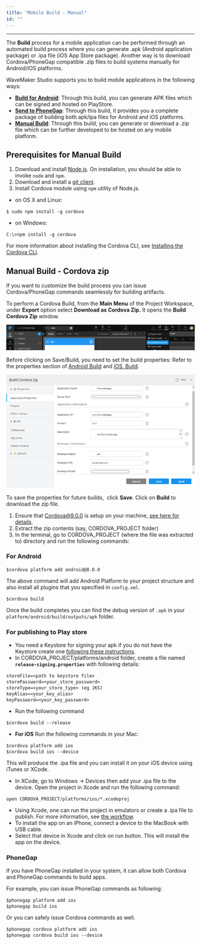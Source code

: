 ```yaml
---
title: "Mobile Build - Manual"
id: ""
---
```

---

The **Build** process for a mobile application can be performed through an automated build process where you can generate .apk (Android application package) or .ipa file (iOS App Store package). Another way is to download Cordova/PhoneGap compatible .zip files to build systems manually for Android/iOS platforms.

WaveMaker Studio supports you to build mobile applications in the following ways:

- **[Build for Android](/learn/hybrid-mobile/mobile-build-android/)**: Through this build, you can generate APK files which can be signed and hosted on PlayStore.
- **[Send to PhoneGap](/learn/hybrid-mobile/mobile-build-phonegap/)**: Through this build, it provides you a complete package of building both apk/ipa files for Android and iOS platforms.
- **[Manual Build](/learn/hybrid-mobile/mobile-build-manual)**: Through this build, you can generate or download a .zip file which can be further developed to be hosted on any mobile platform.

## Prerequisites for Manual Build

1. Download and install [Node.js](https://nodejs.org/en/download/). On installation, you should be able to invoke `node` and `npm`.
2. Download and install a [git client](https://git-scm.com/downloads).
3. Install Cordova module using `npm` utility of Node.js.
- on OS X and Linux:
```
$ sudo npm install -g cordova
```
   - on Windows:

```
C:\>npm install -g cordova
```

For more information about installing the Cordova CLI, see [Installing the Cordova CLI](https://cordova.apache.org/docs/en/latest/guide/cli/#installing-the-cordova-cli).

## Manual Build - Cordova zip

If you want to customize the build process you can issue Cordova/PhoneGap commands seamlessly for building artifacts.

To perform a Cordova Build, from the **Main Menu** of the Project Workspace, under **Export** option select **Download as Cordova Zip.** It opens the **Build Cordova Zip** window.

[![](/learn/assets/Cordova_Zip.png)](/learn/assets/Cordova_Zip.png)

Before clicking on Save/Build, you need to set the build properties: Refer to the properties section of [Android Build](/learn/hybrid-mobile/mobile-build-manual#for-android) and [iOS  Build](/learn/hybrid-mobile/mobile-build-manual#phonegap).

[![](/learn/assets/Build_Cordova_Zip.png)](/learn/assets/Build_Cordova_Zip.png) 

To save the properties for future builds,  click **Save**. Click on **Build** to download the zip file.

1. Ensure that Cordova@9.0.0 is setup on your machine, [see here for details](https://cordova.apache.org/).
2. Extract the zip contents (say, CORDOVA_PROJECT folder)
3. In the terminal, go to CORDOVA_PROJECT (where the file was extracted to) directory and run the following commands:

### For Android

```
$cordova platform add android@8.0.0
```

The above command will add Android Platform to your project structure and also install all plugins that you specified in `config.xml`.

```
$cordova build
```

Once the build completes you can find the debug version of `.apk` in your `platform/android/build/outputs/apk` folder.

### For publishing to Play store

- You need a Keystore for signing your apk if you do not have the Keystore create one [following these instructions](http://docs.phonegap.com/phonegap-build/signing/android/#generating-a-private-key).
- In CORDOVA_PROJECT/platforms/android folder, create a file named **`release-signing.properties`** with following details:

```
storeFile=<path to keystore file>
storePassword=<your_store_password>
storeType=<your_store_type> (eg JKS)
keyAlias=<your_key_alias>
keyPassword=<your_key_password>
```

- Run the following command

```
$cordova build --release
```

- **For iOS** Run the following commands in your Mac:

```
$cordova platform add ios
$cordova build ios --device
```

This will produce the .ipa file and you can install it on your iOS device using iTunes or XCode.

- In XCode, go to Windows → Devices then add your .ipa file to the device. Open the project in Xcode and run the following command:

```
open CORDOVA_PROJECT/platforms/ios/*.xcodeproj
```

- Using Xcode, one can run the project in emulators or create a .ipa file to publish. For more information, see [the workflow](https://developer.apple.com/library/content/documentation/IDEs/Conceptual/AppDistributionGuide/LaunchingYourApponDevices/LaunchingYourApponDevices.html).
- To install the app on an iPhone, connect a device to the MacBook with USB cable.
- Select that device in Xcode and click on run button. This will install the app on the device.

### PhoneGap

If you have PhoneGap installed in your system, it can allow both Cordova and PhoneGap commands to build apps.

For example, you can issue PhoneGap commands as following:

```
$phonegap platform add ios
$phonegap build ios
```

Or you can safely issue Cordova commands as well.

```
$phonegap cordova platform add ios
$phonegap cordova build ios --device
```
